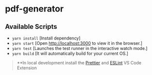 # pdf-generator

## Available Scripts

- `yarn install` [Install dependency]
- `yarn start` [Open [http://localhost:3000](http://localhost:3000) to view it in the browser.]
- `yarn test` [Launches the test runner in the interactive watch mode.]
- `yarn build` [It will automatically build for your current OS.]

> \*\*In local development install the [Prettier](https://marketplace.visualstudio.com/items?itemName=esbenp.prettier-vscode) and [ESLint](https://marketplace.visualstudio.com/items?itemName=dbaeumer.vscode-eslint) VS Code Extension
